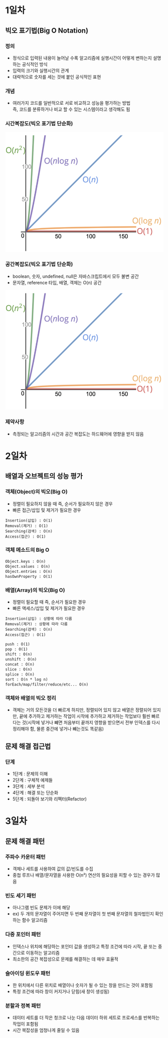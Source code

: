 # 1일차
## 빅오 표기법(Big O Notation)
### 정의
* 정식으로 입력된 내용이 늘어날 수록 알고리즘에 실행시간이 어떻게 변하는지 설명하는 공식적인 방식
* 입력의 크기와 실행시간의 관계
* 대략적으로 숫자를 세는 것에 붙인 공식적인 표현

### 개념
* 여러가지 코드를 일반적으로 서로 비교하고 성능을 평가하는 방법<br/>
즉, 코드를 분류하거나 비교 할 수 있는 시스템이라고 생각해도 됨

### 시간복잡도(빅오 표기법 단순화)
![Alt text](assets/Pasted-Graphic.png)

### 공간복잡도(빅오 표기법 단순화)
* boolean, 숫자, undefined, null은 자바스크립트에서 모두 불변 공간
* 문자열, reference 타입, 배열, 객체는 O(n) 공간

![Alt text](assets/Pasted-Graphic.png)

### 제약사항
* 측정되는 알고리즘의 시간과 공간 복잡도는 하드웨어에 영향을 받지 않음

# 2일차
## 배열과 오브젝트의 성능 평가
### 객체(Object)의 빅오(Big O)
* 정렬이 필요하지 않을 때 즉, 순서가 필요하지 않은 경우
* 빠른 접근/삽입 및 제거가 필요한 경우
```
Insertion(삽입) : O(1)
Removal(제거) : O(1)
Searching(검색) : O(n)
Access(접근) : O(1)
```
### 객체 메소드의 Big O
```
Object.keys : O(n)
Object.values : O(n)
Object.entries : O(n)
hasOwnProperty : O(1)
```
### 배열(Array)의 빅오(Big O)
* 정렬이 필요할 때 즉, 순서가 필요한 경우
* 빠른 액세스/삽입 및 제거가 필요한 경우
```
Insertion(삽입) : 상황에 따라 다름
Removal(제거) : 상황에 따라 다름
Searching(검색) : O(n)
Access(접근) : O(1)
```
```
push : O(1)
pop : O(1)
shift : O(n)
unshift : O(n)
concat : O(n)
slice : O(n)
splice : O(n)
sort : O(n * log n)
forEach/map/filter/reduce/etc... O(n)
```
### 객체와 배열의 빅오 정리
* 객체는 거의 모든것을 더 빠르게 하지만, 정렬되어 있지 않고
배열은 정렬되어 있지만, 끝에 추가하고 제거하는 작업이 시작에 추가하고 제거하는 작업보다 훨씬 빠르다는 것(시작에 넣거나 뺴면 처음부터 끝까지 영향을 받으면서 전부 인덱스를 다시 정리해야 함, 물론 중간에 넣거나 뺴는것도 똑같음)

## 문제 해결 접근법
### 단계
* 1단계 : 문제의 이해
* 2단계 : 구체적 예제들
* 3단계 : 세부 분석
* 4단계 : 해결 또는 단순화
* 5단계 : 되돌아 보기와 리펙터(Refactor)

# 3일차
## 문제 해결 패턴
### 주파수 카운터 패턴
* 객체나 세트를 사용하여 값의 값/빈도를 수집
* 중첩 루프나 배열/문자열을 사용한 O(n²) 연산의 필요성을 피할 수 있는 경우가 많음
### 빈도 세기 패턴
* 아나그램 빈도 문제가 이에 해당
* ex) 두 개의 문자열이 주어지면 두 번째 문자열이 첫 번째 문자열의 철자법인지 확인하는 함수 알고리즘
### 다중 포인터 패턴
* 인덱스나 위치에 해당하는 포인터 값을 생성하고 특정 조건에 따라 시작, 끝 또는 중간으로 이동하는 알고리즘
* 최소한의 공간 복잡성으로 문제를 해결하는 데 매우 효율적
### 슬아이딩 윈도우 패턴
* 한 위치에서 다른 위치로 배열이나 숫자가 될 수 있는 창을 만드는 것이 포함됨
* 특정 조건에 따라 창이 커지거나 닫힘(새 창이 생성됨)
### 분할과 정복 패턴
* 데이터 세트를 더 작은 청크로 나눈 다음 데이터 하위 세트로 프로세스를 반복하는 작업이 포함됨
* 시간 복잡성을 엄청나게 줄일 수 있음



